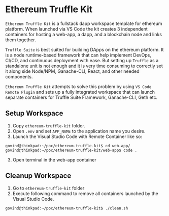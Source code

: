 # Ethereum Truffle Kit

`Ethereum Truffle Kit` is a fullstack dapp workspace template for ethereum platform. When launched via VS Code the kit creates 3 independent containers for hosting a web-app, a dapp, and a blockchain node and links them together.

`Truffle Suite` is best suited for building DApps on the ethereum platform. It is a node runtime-based framework that can help implement DevOps, CI/CD, and continuous deployment with ease. But setting up `Truffle` as a standalone unit is not enough and it is very time consuming to correctly set it along side Node/NPM, Ganache-CLI, React, and other needed components.

`Ethereum Truffle Kit` attempts to solve this problem by using `VS Code Remote Plugin` and sets up a fully integrated workspace that can launch separate containers for Truffle Suite Framework, Ganache-CLI, Geth etc.


## Setup Workspace

1. Copy `ethereum-truffle-kit` folder.
2. Open `.env` and set `APP_NAME` to the application name you desire.
3. Launch the Visual Studio Code with Remote Container like so:

```
govind@thinkpad:~/poc/ethereum-truffle-kit$ cd web-app/
govind@thinkpad:~/poc/ethereum-truffle-kit/web-app$ code .
```

3. Open terminal in the web-app container

## Cleanup Workspace

1. Go to `ethereum-truffle-kit` folder
2. Execute following command to remove all containers launched by the Visual Studio Code.

```
govind@thinkpad:~/poc/ethereum-truffle-kit$ ./clean.sh

```
